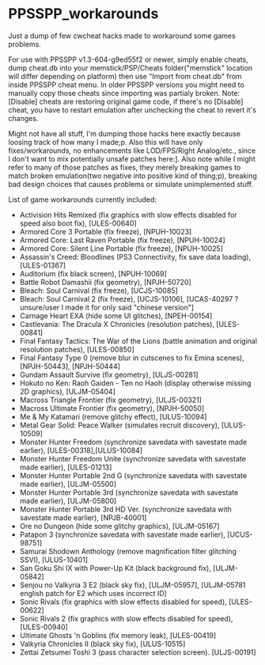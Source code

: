 # PPSSPP_workarounds
Just a dump of few cwcheat hacks made to workaround some games problems.

For use with PPSSPP v1.3-604-g9ed55f2 or newer, simply enable cheats, dump cheat.db into your memstick/PSP/Cheats folder("memstick" location will differ depending on platform) then use "Import from cheat.db" from inside PPSSPP cheat menu. In older PPSSPP versions you might need to manually copy those cheats since importing was partialy broken.
Note: [Disable] cheats are restoring original game code, if there's no [Disable] cheat, you have to restart emulation after unchecking the cheat to revert it's changes.

Might not have all stuff, I'm dumping those hacks here exactly because loosing track of how many I made;p. Also this will have only fixes/workarounds, no enhancements like LOD/FPS/Right Analog/etc., since I don't want to mix potentially unsafe patches here:]. Also note while I might refer to many of those patches as fixes, they merely breaking games to match broken emulation(two negative into positive kind of thing;p), breaking bad design choices that causes problems or simulate unimplemented stuff.

List of game workarounds currently included:
- Activision Hits Remixed (fix graphics with slow effects disabled for speed also boot fix), [ULES-00640]
- Armored Core 3 Portable (fix freeze), [NPUH-10023]
- Armored Core: Last Raven Portable (fix freeze), [NPUH-10024]
- Armored Core: Silent Line Portable (fix freeze), [NPUH-10025]
- Assassin's Creed: Bloodlines (PS3 Connectivity, fix save data loading), [ULES-01367]
- Auditorium (fix black screen), [NPUH-10069]
- Battle Robot Damashii (fix geometry), [NPJH-50720]
- Bleach: Soul Carnival (fix freeze), [UCJS-10085]
- Bleach: Soul Carnival 2 (fix freeze), [UCJS-10106], [UCAS-40297 ? unsure/user I made it for only said "chinese version"]
- Carnage Heart EXA (hide some UI glitches), [NPEH-00154]
- Castlevania: The Dracula X Chronicles (resolution patches), [ULES-00841]
- Final Fantasy Tactics: The War of the Lions (battle animation and original resolution patches), [ULES-00850]
- Final Fantasy Type 0 (remove blur in cutscenes to fix Emina scenes), [NPJH-50443], [NPJH-50444]
- Gundam Assault Survive (fix geometry), [ULJS-00281]
- Hokuto no Ken: Raoh Gaiden - Ten no Haoh (display otherwise missing 2D graphics), [ULJM-05404]
- Macross Triangle Frontier (fix geometry), [ULJS-00321]
- Macross Ultimate Frontier (fix geometry), [NPJH-50050]
- Me & My Katamari (remove glitchy effect), [ULUS-10094]
- Metal Gear Solid: Peace Walker (simulates recruit discovery), [ULUS-10509]
- Monster Hunter Freedom (synchronize savedata with savestate made earlier), [ULES-00318],[ULUS-10084]
- Monster Hunter Freedom Unite (synchronize savedata with savestate made earlier), [ULES-01213]
- Monster Hunter Portable 2nd G (synchronize savedata with savestate made earlier), [ULJM-05500]
- Monster Hunter Portable 3rd (synchronize savedata with savestate made earlier), [ULJM-05800]
- Monster Hunter Portable 3rd HD Ver. (synchronize savedata with savestate made earlier), [NPJB-40001]
- Ore no Dungeon (hide some glitchy graphics), [ULJM-05167]
- Patapon 3 (synchronize savedata with savestate made earlier), [UCUS-98751]
- Samurai Shodown Anthology (remove magnification filter glitching SSVI), [ULUS-10401]
- San Goku Shi IX with Power-Up Kit (black background fix), [ULJM-05842]
- Senjou no Valkyria 3 E2 (black sky fix), [ULJM-05957], [ULJM-05781 english patch for E2 which uses incorrect ID]
- Sonic Rivals (fix graphics with slow effects disabled for speed), [ULES-00622]
- Sonic Rivals 2 (fix graphics with slow effects disabled for speed), [ULES-00940]
- Ultimate Ghosts 'n Goblins (fix memory leak), [ULES-00419]
- Valkyria Chronicles II (black sky fix), [ULUS-10515]
- Zettai Zetsumei Toshi 3 (pass character selection screen). [ULJS-00191]